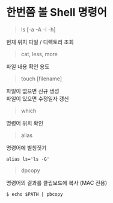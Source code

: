 # 한번쯤 볼 Shell 명령어

> ls [-a -A -l -h]

현재 위치 파일 / 디렉토리 조회

> cat, less, more

파일 내용 확인 용도

> touch [filename]

파일이 없으면 신규 생성<br>
파일이 있으면 수정일자 갱신

> which

명령어 위치 확인

> alias

명령어에 별칭짓기

```shell
alias ls='ls -G'
```

> dpcopy

명령어의 결과를 클립보드에 복사 (MAC 전용)
```shell
$ echo $PATH | pbcopy
```
